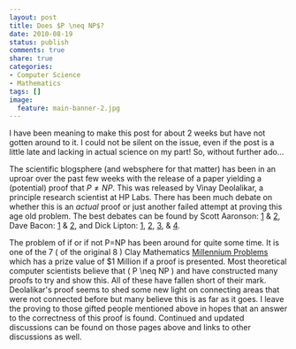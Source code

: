 ```yaml
---
layout: post
title: Does $P \neq NP$?
date: 2010-08-19
status: publish
comments: true
share: true
categories:
- Computer Science
- Mathematics
tags: []
image:
  feature: main-banner-2.jpg
---
```


I have been meaning to make this post for about 2 weeks but have not gotten around to it. I could not be silent on the issue, even if the post is a little late and lacking in actual science on my part! So, without further ado...

The scientific blogsphere (and websphere for that matter) has been in an uproar over the past few weeks with the release of a paper yielding a (potential) proof that $P \neq NP$. This was released by Vinay Deolalikar, a principle research scientist at HP Labs. There has been much debate on whether this is an <i>actual</i> proof or just another failed attempt at proving this age old problem. The best debates can be found by Scott Aaronson: <a href="http://www.scottaaronson.com/blog/?p=456">1</a> & <a href="http://www.scottaaronson.com/blog/?p=457">2</a>, Dave Bacon: <a href="http://dabacon.org/pontiff/?p=4286">1</a> & <a href="http://dabacon.org/pontiff/?p=4292">2</a>, and Dick Lipton: <a href="http://rjlipton.wordpress.com/2010/08/08/a-proof-that-p-is-not-equal-to-np/">1</a>, <a href="http://rjlipton.wordpress.com/2010/08/09/issues-in-the-proof-that-p%E2%89%A0np/">2</a>, <a href="http://rjlipton.wordpress.com/2010/08/10/update-on-deolalikars-proof-that-p%E2%89%A0np/">3</a>, & <a href="http://rjlipton.wordpress.com/2010/08/11/deolalikar-responds-to-issues-about-his-p%E2%89%A0np-proof/">4</a>.

The problem of if or if not P=NP has been around for quite some time. It is one of the 7 ( of the original 8 ) Clay Mathematics <a href="http://www.claymath.org/millennium-problems">Millennium Problems</a> which has a prize value of $1 Million if a proof is presented. Most theoretical computer scientists believe that \( P \neq NP \) and have constructed many proofs to try and show this. All of these have fallen short of their mark. Deolalikar's proof seems to shed some new light on connecting areas that were not connected before but many believe this is as far as it goes. I leave the proving to those gifted people mentioned above in hopes that an answer to the correctness of this proof is found. Continued and updated discussions can be found on those pages above and links to other discussions as well.
